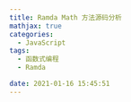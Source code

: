 ```yaml
---
title: Ramda Math 方法源码分析
mathjax: true
categories:
  - JavaScript
tags:
  - 函数式编程
  - Ramda

date: 2021-01-16 15:45:51
---
```



